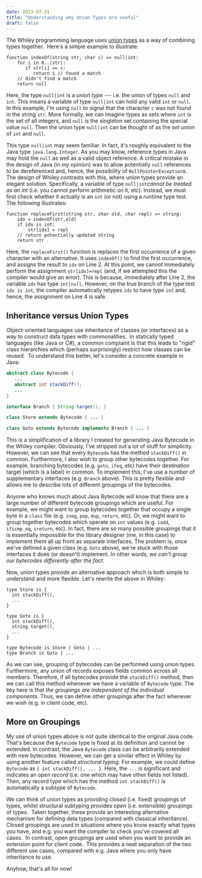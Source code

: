 ```yaml
---
date: 2013-07-31
title: "Understanding why Union Types are useful"
draft: false
---
```


The Whiley programming language uses [union types](https://en.wikipedia.org/wiki/Union_type) as a way of combining types together.  Here's a simple example to illustrate:

```whiley
function indexOf(string str, char c) => null|int:
    for i in 0..|str|:
       if str[i] == c:
          return i // found a match
    // didn't find a match
    return null
```

Here, the type `null|int` is a *union type* --- i.e. the union of types `null` and `int`. This means a variable of type `null|int` can hold any valid `int` or `null`. In this example, I'm using `null` to signal that the character `c` was not found in the string `str`. More formally, we can imagine types as sets where `int` is the set of all integers, and `null` is the singleton set containing the special value `null`. Then the union type `null|int` can be thought of as the *set union* of `int` and `null`.

This type `null|int` may seem familiar. In fact, it's roughly equivalent to the Java type `java.lang.Integer`. As you may know, reference types in Java may hold the `null` as well as a valid object reference. A critical mistake in the design of Java (in my opinion) was to allow potentially `null` references to be dereferenced and, hence, the possibility of `NullPointerException`s. The design of Whiley contrasts with this, where union types provide an elegant solution. Specifically, a variable of type `null|int`*cannot be treated as an int* (i.e. you cannot perform arithmetic on it, etc). Instead, we must first check whether it actually is an `int` (or not) using a runtime type test. The following illustrates:

```whiley
function replaceFirst(string str, char old, char repl) => string:
    idx = indexOf(str,old)
    if idx is int:
        str[idx] = repl
    // return potentially updated string
    return str
```

Here, the `replaceFirst()` function is replaces the first occurrence of a given character with an alternative. It uses `indexOf()` to find the first occurrence, and assigns the result to `idx` on Line 2. At this point, we cannot immediately perform the assignment `str[idx]=repl` (and, if we attempted this the compiler would give an error). This is because, immediately after Line 2, the variable `idx` has type `int|null`. However, on the true branch of the type test `idx is int`, the compiler automatically retypes `idx` to have type `int` and, hence, the assignment on Line 4 is safe.
## Inheritance versus Union Types
Object-oriented languages use inheritance of classes (or interfaces) as a way to construct data types with commonalities.  In statically typed languages (like Java or C#), a common complaint is that this leads to "rigid" class hierarchies which (perhaps surprisingly) restrict how classes can be reused.  To understand this better, let's consider a concrete example in Java:

```java
abstract class Bytecode {
   ...
   abstract int stackDiff();
   ...
}

interface Branch { String target(); }

class Store extends Bytecode { ... }

class Goto extends Bytecode implements Branch { ... }
```

This is a simplification of a library I created for generating Java Bytecode in the Whiley compiler. Obviously, I've stripped out a lot of stuff for simplicity. However, we can see that every `Bytecode` has the method `stackDiff()` in common. Furthermore, I also wish to group other bytecodes together. For example, branching bytecodes (e.g. `goto`, `ifeq`, etc) have their destination target (which is a label) in common. To implement this, I've use a number of supplementary interfaces (e.g. `Branch` above). This is pretty flexible and allows me to describe lots of different groupings of the bytecodes.

Anyone who knows much about Java Bytecode will know that there are a large number of different bytecode groupings which are useful. For example, we might want to group bytecodes together that occupy a single byte in a `class` file (e.g. `ineg`, `pop`, `dup`, `return`, etc). Or, we might want to group together bytecodes which operate on `int` values (e.g. `iadd`, `ificmp_eq`, `ireturn`, etc). In fact, there are so many possible groupings that it is essentially impossible for the library designer (me, in this case) to implement them all up front as separate interfaces. The problem is, once we've defined a given class (e.g. `Goto` above), we're stuck with those interfaces it does (or doesn't) implement. In other words, *we can't group our bytecodes differently after the fact*.

Now, union types provide an alternative approach which is both simple to understand and more flexible. Let's rewrite the above in Whiley:

```whiley
type Store is {
  int stackDiff(),
  ...
}

type Goto is {
  int stackDiff(),
  string target(),
  ...
}

type Bytecode is Store | Goto | ...
type Branch is Goto | ...
```

As we can see, grouping of bytecodes can be performed using union types. Furthermore, any union of records exposes fields common across all members. Therefore, if all bytecodes provide the `stackDiff()` method, then we can call this method whenever we have a variable of `Bytecode` type. The key here is that *the groupings are independent of the individual components*. Thus, we can define other groupings after the fact whenever we wish (e.g. in client code, etc).
## More on Groupings
My use of union types above is not quite identical to the original Java code. That's because the `Bytecode` type is fixed at its definition and cannot be extended. In contrast, the Java `Bytecode` class can be arbitrarily extended with new bytecodes. However, we can get a similar effect in Whiley by using another feature called *structural typing*. For example, we could define `Bytecode` as `{ int stackDiff(), ... }`. Here, the `...` is significant and indicates an *open record* (i.e. one which may have other fields not listed). Then, any record type which has the method `int stackDiff()` is automatically a subtype of `Bytecode`.

We can think of union types as providing *closed* (i.e. fixed) groupings of types, whilst structural subtyping provides *open* (i.e. extensible) groupings of types.  Taken together, these provide an interesting alternative mechanism for defining data types (compared with classical inheritance).  Closed groupings are used in situations where you know exactly what types you have, and e.g. you want the compiler to check you've covered all cases.  In contrast, open groupings are used when you want to provide an extension point for client code.  This provides a neat separation of the two different use cases, compared with e.g. Java where you only have inheritance to use.

Anyhow, that's all for now!
